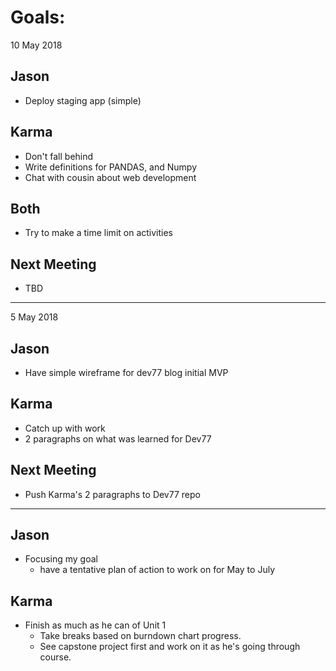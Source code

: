 # Goals:

10 May 2018

## Jason

* Deploy staging app (simple)

## Karma

* Don't fall behind
* Write definitions for PANDAS, and Numpy
* Chat with cousin about web development

## Both

* Try to make a time limit on activities

## Next Meeting

* TBD

---

5 May 2018

## Jason

* Have simple wireframe for dev77 blog initial MVP

## Karma

* Catch up with work
* 2 paragraphs on what was learned for Dev77

## Next Meeting

* Push Karma's 2 paragraphs to Dev77 repo

---

## Jason

* Focusing my goal
  * have a tentative plan of action to work on for May to July

## Karma

* Finish as much as he can of Unit 1
  * Take breaks based on burndown chart progress.
  * See capstone project first and work on it as he's going through course.
